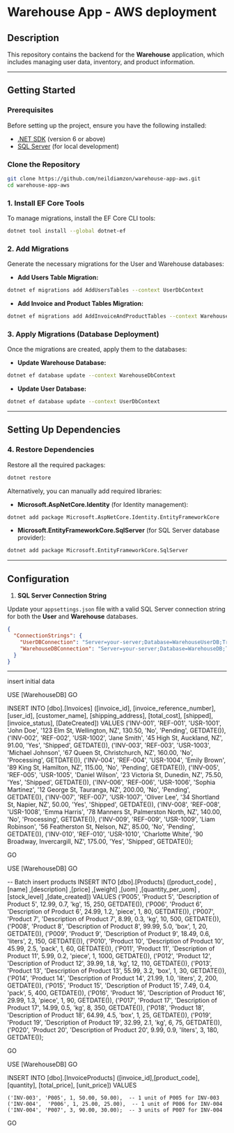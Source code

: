 # Warehouse App - AWS deployment

## Description

This repository contains the backend for the **Warehouse** application, which includes managing user data, inventory, and product information.

---

## Getting Started

### Prerequisites

Before setting up the project, ensure you have the following installed:

- [.NET SDK](https://dotnet.microsoft.com/download) (version 6 or above)
- [SQL Server](https://www.microsoft.com/en-us/sql-server/sql-server-downloads) (for local development)

### Clone the Repository

```bash
git clone https://github.com/neildiamzon/warehouse-app-aws.git
cd warehouse-app-aws
```

### 1. Install EF Core Tools

To manage migrations, install the EF Core CLI tools:

```bash
dotnet tool install --global dotnet-ef
```

### 2. Add Migrations

Generate the necessary migrations for the User and Warehouse databases:

- **Add Users Table Migration:**

```bash
dotnet ef migrations add AddUsersTables --context UserDbContext
```

- **Add Invoice and Product Tables Migration:**

```bash
dotnet ef migrations add AddInvoiceAndProductTables --context WarehouseDbContext
```

### 3. Apply Migrations (Database Deployment)

Once the migrations are created, apply them to the databases:

- **Update Warehouse Database:**

```bash
dotnet ef database update --context WarehouseDbContext
```

- **Update User Database:**

```bash
dotnet ef database update --context UserDbContext
```

---

## Setting Up Dependencies

### 4. Restore Dependencies

Restore all the required packages:

```bash
dotnet restore
```

Alternatively, you can manually add required libraries:

- **Microsoft.AspNetCore.Identity** (for Identity management):

```bash
dotnet add package Microsoft.AspNetCore.Identity.EntityFrameworkCore
```

- **Microsoft.EntityFrameworkCore.SqlServer** (for SQL Server database provider):

```bash
dotnet add package Microsoft.EntityFrameworkCore.SqlServer
```

---

## Configuration

1. **SQL Server Connection String**

Update your `appsettings.json` file with a valid SQL Server connection string for both the **User** and **Warehouse** databases.

```json
{
  "ConnectionStrings": {
    "UserDBConnection": "Server=your-server;Database=WarehouseUserDB;Trusted_Connection=True;TrustServerCertificate=True;User Id=your-username;Password=your-password;",
    "WarehouseDBConnection": "Server=your-server;Database=WarehouseDB;Trusted_Connection=True;TrustServerCertificate=True;User Id=your-username;Password=your-password;"
  }
}
```

---

insert initial data

USE [WarehouseDB]
GO

INSERT INTO [dbo].[Invoices] 
    ([invoice_id], [invoice_reference_number], [user_id], [customer_name], 
     [shipping_address], [total_cost], [shipped], [invoice_status], [DateCreated])
VALUES
    ('INV-001', 'REF-001', 'USR-1001', 'John Doe', '123 Elm St, Wellington, NZ', 130.50, 'No', 'Pending', GETDATE()),
    ('INV-002', 'REF-002', 'USR-1002', 'Jane Smith', '45 High St, Auckland, NZ', 91.00, 'Yes', 'Shipped', GETDATE()),
    ('INV-003', 'REF-003', 'USR-1003', 'Michael Johnson', '67 Queen St, Christchurch, NZ', 160.00, 'No', 'Processing', GETDATE()),
    ('INV-004', 'REF-004', 'USR-1004', 'Emily Brown', '89 King St, Hamilton, NZ', 115.00, 'No', 'Pending', GETDATE()),
    ('INV-005', 'REF-005', 'USR-1005', 'Daniel Wilson', '23 Victoria St, Dunedin, NZ', 75.50, 'Yes', 'Shipped', GETDATE()),
    ('INV-006', 'REF-006', 'USR-1006', 'Sophia Martinez', '12 George St, Tauranga, NZ', 200.00, 'No', 'Pending', GETDATE()),
    ('INV-007', 'REF-007', 'USR-1007', 'Oliver Lee', '34 Shortland St, Napier, NZ', 50.00, 'Yes', 'Shipped', GETDATE()),
    ('INV-008', 'REF-008', 'USR-1008', 'Emma Harris', '78 Manners St, Palmerston North, NZ', 140.00, 'No', 'Processing', GETDATE()),
    ('INV-009', 'REF-009', 'USR-1009', 'Liam Robinson', '56 Featherston St, Nelson, NZ', 85.00, 'No', 'Pending', GETDATE()),
    ('INV-010', 'REF-010', 'USR-1010', 'Charlotte White', '90 Broadway, Invercargill, NZ', 175.00, 'Yes', 'Shipped', GETDATE());

GO


USE [WarehouseDB]
GO

-- Batch insert products
INSERT INTO [dbo].[Products]
           ([product_code]
           ,[name]
           ,[description]
           ,[price]
           ,[weight]
           ,[uom]
           ,[quantity_per_uom]
           ,[stock_level]
           ,[date_created])
     VALUES
           ('P005', 'Product 5', 'Description of Product 5', 12.99, 0.7, 'kg', 15, 250, GETDATE()),
           ('P006', 'Product 6', 'Description of Product 6', 24.99, 1.2, 'piece', 1, 80, GETDATE()),
           ('P007', 'Product 7', 'Description of Product 7', 8.99, 0.3, 'kg', 10, 500, GETDATE()),
           ('P008', 'Product 8', 'Description of Product 8', 99.99, 5.0, 'box', 1, 20, GETDATE()),
           ('P009', 'Product 9', 'Description of Product 9', 18.49, 0.6, 'liters', 2, 150, GETDATE()),
           ('P010', 'Product 10', 'Description of Product 10', 45.99, 2.5, 'pack', 1, 60, GETDATE()),
           ('P011', 'Product 11', 'Description of Product 11', 5.99, 0.2, 'piece', 1, 1000, GETDATE()),
           ('P012', 'Product 12', 'Description of Product 12', 39.99, 1.8, 'kg', 12, 110, GETDATE()),
           ('P013', 'Product 13', 'Description of Product 13', 55.99, 3.2, 'box', 1, 30, GETDATE()),
           ('P014', 'Product 14', 'Description of Product 14', 21.99, 1.0, 'liters', 2, 200, GETDATE()),
           ('P015', 'Product 15', 'Description of Product 15', 7.49, 0.4, 'pack', 5, 400, GETDATE()),
           ('P016', 'Product 16', 'Description of Product 16', 29.99, 1.3, 'piece', 1, 90, GETDATE()),
           ('P017', 'Product 17', 'Description of Product 17', 14.99, 0.5, 'kg', 8, 350, GETDATE()),
           ('P018', 'Product 18', 'Description of Product 18', 64.99, 4.5, 'box', 1, 25, GETDATE()),
           ('P019', 'Product 19', 'Description of Product 19', 32.99, 2.1, 'kg', 6, 75, GETDATE()),
           ('P020', 'Product 20', 'Description of Product 20', 9.99, 0.9, 'liters', 3, 180, GETDATE());

GO

USE [WarehouseDB]
GO

INSERT INTO [dbo].[InvoiceProducts] 
    ([invoice_id],[product_code], [quantity], [total_price], [unit_price])
VALUES

    ('INV-003', 'P005', 1, 50.00, 50.00),  -- 1 unit of P005 for INV-003
    ('INV-004',  'P006', 1, 25.00, 25.00),  -- 1 unit of P006 for INV-004
    ('INV-004', 'P007', 3, 90.00, 30.00);  -- 3 units of P007 for INV-004

GO
